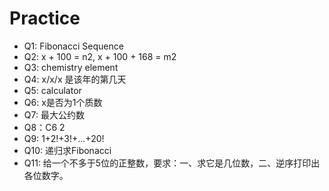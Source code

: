 # Practice


- Q1: Fibonacci Sequence
- Q2: x + 100 = n2, x + 100 + 168 = m2
- Q3: chemistry element
- Q4: x/x/x 是该年的第几天
- Q5: calculator
- Q6: x是否为1个质数
- Q7: 最大公约数
- Q8：C6 2
- Q9: 1+2!+3!+...+20!
- Q10: 递归求Fibonacci
- Q11: 给一个不多于5位的正整数，要求：一、求它是几位数，二、逆序打印出各位数字。
